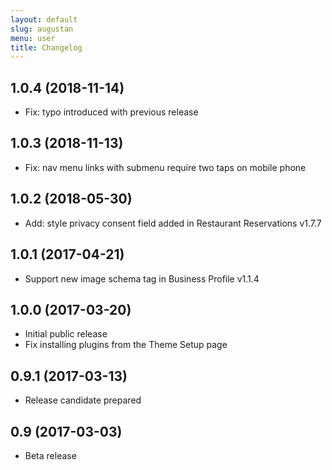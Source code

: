 ```yaml
---
layout: default
slug: augustan
menu: user
title: Changelog
---
```


## 1.0.4 (2018-11-14)
* Fix: typo introduced with previous release

## 1.0.3 (2018-11-13)
* Fix: nav menu links with submenu require two taps on mobile phone

## 1.0.2 (2018-05-30)
* Add: style privacy consent field added in Restaurant Reservations v1.7.7

## 1.0.1 (2017-04-21)
* Support new image schema tag in Business Profile v1.1.4

## 1.0.0 (2017-03-20)
* Initial public release
* Fix installing plugins from the Theme Setup page

## 0.9.1 (2017-03-13)
* Release candidate prepared

## 0.9 (2017-03-03)
* Beta release
